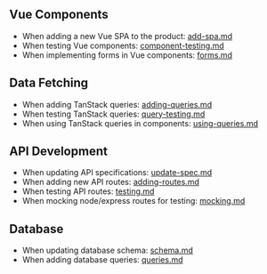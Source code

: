 ## Vue Components

- When adding a new Vue SPA to the product: [add-spa.md](./lib/vue-spa/docs/add-spa.md)
- When testing Vue components: [component-testing.md](./lib/vue-spa/docs/component-testing.md)
- When implementing forms in Vue components: [forms.md](./lib/vue-spa/docs/forms.md)

## Data Fetching

- When adding TanStack queries: [adding-queries.md](./lib/vue-spa/docs/adding-queries.md)
- When testing TanStack queries: [query-testing.md](./lib/vue-spa/docs/query-testing.md)
- When using TanStack queries in components: [using-queries.md](./lib/vue-spa/docs/using-queries.md)

## API Development

- When updating API specifications: [update-spec.md](./lib/ts-openapi/docs/update-spec.md)
- When adding new API routes: [adding-routes.md](./lib/node-express/docs/adding-routes.md)
- When testing API routes: [testing.md](./lib/node-express/docs/testing.md)
- When mocking node/express routes for testing: [mocking.md](./lib/node-express/docs/mocking.md)

## Database

- When updating database schema: [schema.md](./lib/drizzle-sqlite3/docs/schema.md)
- When adding database queries: [queries.md](./lib/drizzle-sqlite3/docs/queries.md)
